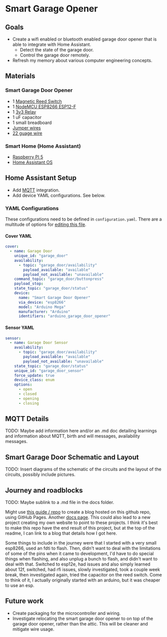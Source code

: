 # Smart Garage Opener

## Goals 
- Create a wifi enabled or bluetooth enabled garage door opener that is able to integrate with Home Assistant. 
  - Detect the state of the garage door.
  - Control the garage door remotely.
- Refresh my memory about various computer engineering concepts. 

## Materials

### Smart Garage Door Opener

- 1 [Magnetic Reed Switch](https://www.amazon.com/dp/B0BCYHBKVF?ref=ppx_yo2ov_dt_b_fed_asin_title)
- 1 [NodeMCU ESP8266 ESP12-F](https://www.amazon.com/dp/B09QXHWLTJ?ref=ppx_yo2ov_dt_b_fed_asin_title&th=1)
- 1 [3v3 Relay](https://www.amazon.com/dp/B07XGZSYJV?ref=ppx_yo2ov_dt_b_fed_asin_title)
- 1 uF capacitor
- 1 small breadboard
- [Jumper wires](https://www.amazon.com/dp/B0BTT31CBC?ref=ppx_yo2ov_dt_b_fed_asin_title)
- [22 guage wire](https://www.amazon.com/dp/B07TX6BX47?ref=ppx_yo2ov_dt_b_fed_asin_title)

### Smart Home (Home Assistant)

- [Raspberry PI 5](https://www.amazon.com/dp/B0D95QBKJ4?ref=ppx_yo2ov_dt_b_fed_asin_title&th=1)
- [Home Assistant OS](https://www.home-assistant.io/installation/raspberrypi/)

## Home Assistant Setup

- Add [MQTT](https://www.home-assistant.io/integrations/mqtt) integration.
- Add device YAML configurations. See below.

### YAML Configurations

These configurations need to be defined in `configuration.yaml`. There are a multitude of options for [editing this file](https://www.home-assistant.io/docs/configuration/#to-set-up-access-to-the-files-and-prepare-an-editor). 

#### Cover YAML

```yaml
cover:
  - name: Garage Door
    unique_id: "garage_door"
    availability:
      - topic: "garage_door/availability"
        payload_available: "available"
        payload_not_available: "unavailable"
    command_topic: "garage_door/buttonpress"
    payload_stop:
    state_topic: "garage_door/status"
    device:
      name: "Smart Garage Door Opener"
      via_device: "esp8266"
      model: "Arduino Mega"
      manufacturer: "Arduino"
      identifiers: "arduino_garage_door_opener"
```

#### Sensor YAML

```yaml
sensor:
  - name: Garage Door Sensor
    availability:
      - topic: "garage_door/availability"
        payload_available: "available"
        payload_not_available: "unavailable"
    state_topic: "garage_door/status"
    unique_id: "garage_door_sensor"
    force_update: true
    device_class: enum
    options:
      - open
      - closed
      - opening
      - closing
```

## MQTT Details

TODO: Maybe add information here and/or an .md doc detailing learnings and information about MQTT, birth and will messages, availability messages.

## Smart Garage Door Schematic and Layout

TODO: Insert diagrams of the schematic of the circuits and the layout of the circuits, possibly include pictures. 

## Journey and roadblocks

TODO: Maybe sublink to a .md file in the docs folder.

Might use [this guide / repo](https://github.com/skills/github-pages) to create a blog hosted on this github repo, using GitHub Pages. Another [docs page](https://docs.github.com/en/pages/setting-up-a-github-pages-site-with-jekyll/about-github-pages-and-jekyll). This could also lead to a new project creating my own website to point to these projects. I think it's best to make this repo have the end result of this project, but at the top of the readme, I can link to a blog that details how I got here.

Some things to include in the journey were that I started with a very small esp8266, used an fdti to flash. Then, didn't want to deal with the limitations of some of the pins when it came to development, I'd have to do special things when flashing, and also unplug a bunch to flash, and didn't want to deal with that. Switched to esp12e, had issues and also simply learned about 12f, switched, had rfi issues, slowly investigated, took a couple week break, then investigated again, tried the capacitor on the reed switch. Come to think of it, I actually originally started with an arduino, but it was cheaper to use an esp. 

## Future work

- Create packaging for the microcontroller and wiring. 
- Investigate relocating the smart garage door opener to on top of the garage door opener, rather than the attic. This will be cleaner and mitigate wire usage.